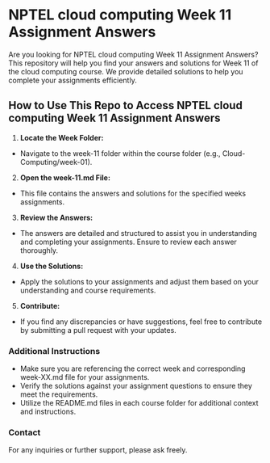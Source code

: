 # NPTEL cloud computing Week 11 Assignment Answers

Are you looking for NPTEL cloud computing Week 11 Assignment Answers? This repository will help you find your answers and solutions for Week 11 of the cloud computing course. We provide detailed solutions to help you complete your assignments efficiently.

## How to Use This Repo to Access NPTEL cloud computing Week 11 Assignment Answers

1. **Locate the Week Folder:**
- Navigate to the week-11 folder within the course folder (e.g., Cloud-Computing/week-01).

2. **Open the week-11.md File:**
- This file contains the answers and solutions for the specified weeks assignments.

3. **Review the Answers:**
- The answers are detailed and structured to assist you in understanding and completing your assignments. Ensure to review each answer thoroughly.

4. **Use the Solutions:**
- Apply the solutions to your assignments and adjust them based on your understanding and course requirements.

5. **Contribute:**
- If you find any discrepancies or have suggestions, feel free to contribute by submitting a pull request with your updates.

### Additional Instructions
- Make sure you are referencing the correct week and corresponding week-XX.md file for your assignments.
- Verify the solutions against your assignment questions to ensure they meet the requirements.
- Utilize the README.md files in each course folder for additional context and instructions.

### Contact
For any inquiries or further support, please ask freely.

